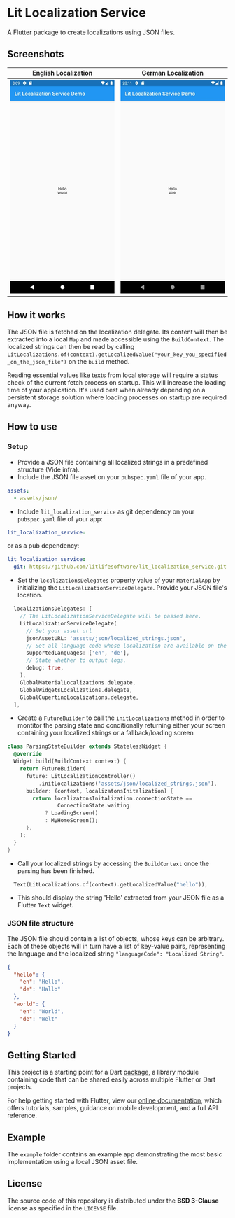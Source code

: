# Lit Localization Service

A Flutter package to create localizations using JSON files.

## Screenshots

| English Localization                                                                          | German Localization                                                                          |
| --------------------------------------------------------------------------------------------- | -------------------------------------------------------------------------------------------- |
| !['Hello Word' in English Localization](assets/img/Lit_Localization_Service_Screenshot_1.jpg) | !['Hello Word' in German Localization](assets/img/Lit_Localization_Service_Screenshot_2.jpg) |

## How it works

The JSON file is fetched on the localization delegate. Its content will then be extracted into a local `Map` and made accessible using the `BuildContext`. The localized strings can then be read by calling `LitLocalizations.of(context).getLocalizedValue("your_key_you_specified_on_the_json_file")` on the `build` method.

Reading essential values like texts from local storage will require a status check of the current fetch process on startup. This will increase the loading time of your application. It's used best when already depending on a persistent storage solution where loading processes on startup are required anyway.

## How to use

### Setup

- Provide a JSON file containing all localized strings in a predefined structure (Vide infra).
- Include the JSON file asset on your `pubspec.yaml` file of your app.

```yaml
assets:
  - assets/json/
```

- Include `lit_localization_service` as git dependency on your `pubspec.yaml` file of your app:

```yaml
lit_localization_service:
```

or as a pub dependency:

```yaml
lit_localization_service:
  git: https://github.com/litlifesoftware/lit_localization_service.git
```

- Set the `localizationsDelegates` property value of your `MaterialApp` by initializing the `LitLocalizationServiceDelegate`. Provide your JSON file's location.

```dart
  localizationsDelegates: [
    // The LitLocalizationServiceDelegate will be passed here.
    LitLocalizationServiceDelegate(
      // Set your asset url
      jsonAssetURL: 'assets/json/localized_strings.json',
      // Set all language code whose localization are available on the json file
      supportedLanguages: ['en', 'de'],
      // State whether to output logs.
      debug: true,
    ),
    GlobalMaterialLocalizations.delegate,
    GlobalWidgetsLocalizations.delegate,
    GlobalCupertinoLocalizations.delegate,
  ],
```

- Create a `FutureBuilder` to call the `initLocalizations` method in order to montitor the parsing state and conditionally returning either your screen containing your localized strings or a fallback/loading screen

```dart
class ParsingStateBuilder extends StatelessWidget {
  @override
  Widget build(BuildContext context) {
    return FutureBuilder(
      future: LitLocalizationController()
          .initLocalizations('assets/json/localized_strings.json'),
      builder: (context, localizatonsInitalization) {
        return localizatonsInitalization.connectionState ==
                ConnectionState.waiting
            ? LoadingScreen()
            : MyHomeScreen();
      },
    );
  }
}
```

- Call your localized strings by accessing the `BuildContext` once the parsing has been finished.

```dart
  Text(LitLocalizations.of(context).getLocalizedValue("hello")),
```

- This should display the string 'Hello' extracted from your JSON file as a Flutter `Text` widget.

### JSON file structure

The JSON file should contain a list of objects, whose keys can be arbitrary. Each of these objects will in turn have a list of key-value pairs, representing the language and the localized string `"languageCode": "Localized String"`.

```json
{
  "hello": {
    "en": "Hello",
    "de": "Hallo"
  },
  "world": {
    "en": "World",
    "de": "Welt"
  }
}
```

## Getting Started

This project is a starting point for a Dart
[package](https://flutter.dev/developing-packages/),
a library module containing code that can be shared easily across
multiple Flutter or Dart projects.

For help getting started with Flutter, view our
[online documentation](https://flutter.dev/docs), which offers tutorials,
samples, guidance on mobile development, and a full API reference.

## Example

The `example` folder contains an example app demonstrating the most basic implementation using a local JSON asset file.

## License

The source code of this repository is distributed under the
**BSD 3-Clause** license as specified in the `LICENSE` file.
